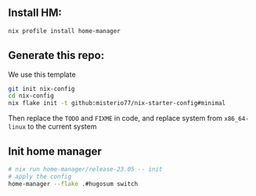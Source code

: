 ## Install HM:

```sh
nix profile install home-manager 
```

## Generate this repo:

We use this template

```sh
git init nix-config
cd nix-config
nix flake init -t github:misterio77/nix-starter-config#minimal
```

Then replace the `TODO` and `FIXME` in code, and replace system from `x86_64-linux` to the current system

## Init home manager

```sh
# nix run home-manager/release-23.05 -- init
# apply the config
home-manager --flake .#hugosum switch
```